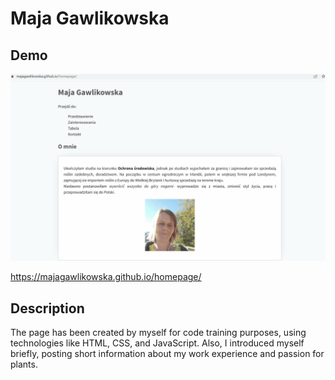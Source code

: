 # Maja Gawlikowska
## Demo
![homepage](images/Animation1.gif)

https://majagawlikowska.github.io/homepage/

## Description
The page has been created by myself for code training purposes, using technologies like HTML, CSS, and JavaScript. Also, I introduced myself briefly, posting short information about my work experience and passion for plants.

